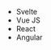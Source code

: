 <ul
  class="w-full items-center divide-x divide-gray-200 rounded-lg border border-gray-200 sm:flex rtl:divide-x-reverse dark:divide-gray-600 dark:border-gray-600 dark:bg-gray-800"
>
  <li class="w-full">
    <Checkbox checked groupLabelClass="p-3">Svelte</Checkbox>
  </li>
  <li class="w-full"><Checkbox groupLabelClass="p-3">Vue JS</Checkbox></li>
  <li class="w-full"><Checkbox groupLabelClass="p-3">React</Checkbox></li>
  <li class="w-full"><Checkbox groupLabelClass="p-3">Angular</Checkbox></li>
</ul>